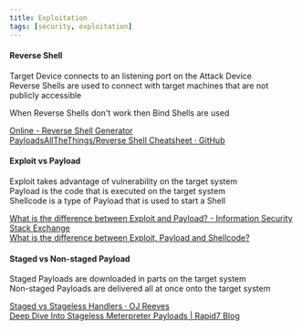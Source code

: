 ```yaml
---
title: Exploitation
tags: [security, exploitation]
---
```


#### Reverse Shell   
Target Device connects to an listening port on the Attack Device  
Reverse Shells are used to connect with target machines that are not publicly accessible

When Reverse Shells don't work then Bind Shells are used

[Online - Reverse Shell Generator](https://www.revshells.com/)  
[PayloadsAllTheThings/Reverse Shell Cheatsheet · GitHub](https://github.com/swisskyrepo/PayloadsAllTheThings/blob/master/Methodology%20and%20Resources/Reverse%20Shell%20Cheatsheet.md)  

#### Exploit vs Payload

Exploit takes advantage of vulnerability on the target system  
Payload is the code that is executed on the target system  
Shellcode is a type of Payload that is used to start a Shell

[What is the difference between Exploit and Payload? - Information Security Stack Exchange](https://security.stackexchange.com/questions/34419/what-is-the-difference-between-exploit-and-payload)  
[What is the difference between Exploit, Payload and Shellcode?](https://www.linkedin.com/pulse/what-difference-between-exploit-payload-shellcode-luiz)

#### Staged vs Non-staged Payload

Staged Payloads are downloaded in parts on the target system  
Non-staged Payloads are delivered all at once onto the target system

[Staged vs Stageless Handlers · OJ Reeves](https://buffered.io/posts/staged-vs-stageless-handlers/)  
[Deep Dive Into Stageless Meterpreter Payloads | Rapid7 Blog](https://www.rapid7.com/blog/post/2015/03/25/stageless-meterpreter-payloads/)
